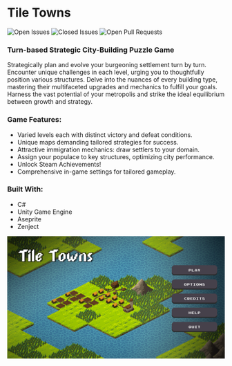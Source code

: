 # Tile Towns


![Open Issues](https://img.shields.io/github/issues-raw/MountainCat1/The-Greatest-Hero-Of-This-Run.svg)
![Closed Issues](https://img.shields.io/github/issues-closed-raw/MountainCat1/The-Greatest-Hero-Of-This-Run.svg)
![Open Pull Requests](https://img.shields.io/github/issues-pr-raw/MountainCat1/The-Greatest-Hero-Of-This-Run.svg)

### Turn-based Strategic City-Building Puzzle Game

Strategically plan and evolve your burgeoning settlement turn by turn. Encounter unique challenges in each level, urging you to thoughtfully position various structures. Delve into the nuances of every building type, mastering their multifaceted upgrades and mechanics to fulfill your goals. Harness the vast potential of your metropolis and strike the ideal equilibrium between growth and strategy.

### Game Features:
* Varied levels each with distinct victory and defeat conditions.
* Unique maps demanding tailored strategies for success.
* Attractive immigration mechanics: draw settlers to your domain.
* Assign your populace to key structures, optimizing city performance.
* Unlock Steam Achievements!
* Comprehensive in-game settings for tailored gameplay.


### Built With:
* C#
* Unity Game Engine
* Aseprite
* Zenject

  
![Screenshot of the game](Screenshots/menu.png)
